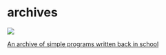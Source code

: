 # archives
<a href="https://opensource.org/licenses/Apache-2.0"><img src="https://img.shields.io/badge/License-Apache_2.0-yellowgreen">

An archive of simple programs written back in school
